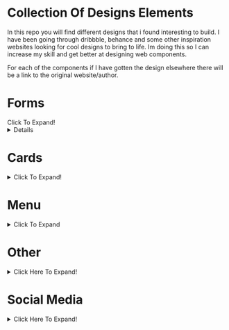 # Collection Of Designs Elements

In this repo you will find different designs that i found interesting to build.
I have been going through dribbble, behance and some other inspiration websites looking for cool designs to bring to life.
Im doing this so I can increase my skill and get better at designing web components.

For each of the components if I have gotten the design elsewhere there will be a link to the original website/author.

# Forms
<summary>Click To Expand!</summary>

<details>

## Login Forms
  <details>
    <summary>Click To Expand</summary>
    
  ### Login-1
  ![](https://github.com/VildanHakanaj/CollectionOfDesigns/blob/master/images/login-1.png)
  </details>
  
 ## Signup Forms
 <details>
  <summary>Click Here To Expand</summary>
  
  ### Signup-1
  ![](https://github.com/VildanHakanaj/CollectionOfDesigns/blob/master/images/signup-1.png)
    
  ### Signup-2
  ![](https://github.com/VildanHakanaj/CollectionOfDesigns/blob/master/images/signup-2.png)
  </details>
</details>

# Cards
<details>
<summary>Click To Expand!</summary>

### Card-1
![](https://github.com/VildanHakanaj/CollectionOfDesigns/blob/master/images/card-1.PNG)
</details>

# Menu
<details>
  <summary>Click To Expand</summary>
  
### Fancy Menu
![](https://github.com/VildanHakanaj/CollectionOfDesigns/blob/master/images/fancy-menu-1.png)
</details>

# Other
<details>
  <summary>Click Here To Expand!</summary>
  
### Chat Room Design
![](https://github.com/VildanHakanaj/CollectionOfDesigns/blob/master/images/chat-room-design-1.png)

### To Do List
![](https://github.com/VildanHakanaj/CollectionOfDesigns/blob/master/images/todolist-1.png)
</details>

# Social Media
<details>
  <summary>Click Here To Expand!</summary>
  
### Social-icons-1
![](https://github.com/VildanHakanaj/CollectionOfDesigns/blob/master/images/social-media-1.png)

### Social-icons-2
![](https://github.com/VildanHakanaj/CollectionOfDesigns/blob/master/images/social-media-2.png)
</details>

